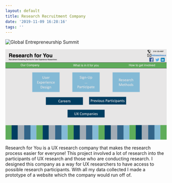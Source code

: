 ```yaml
---
layout: default
title: Research Recruitment Company
date: '2019-11-09 16:28:16'
tags: ''
---
```

![Global Entrepreneurship Summit](/images/uploads/2016_global_entrepreneurship_summit_logo_color_800_1.jpg "Global Entrepreneurship Summit")

![Home page of the Research for You website](/images/uploads/screen-shot-2019-11-05-at-3.53.28-pm.png "Research for You")

Research for You is a UX research company that makes the research process easier for everyone! This project involved a lot of research into the participants of UX research and those who are conducting research. I designed this company as a way for UX researchers to have access to possible research participants. With all my data collected I made a prototype of a website which the company would run off of.
